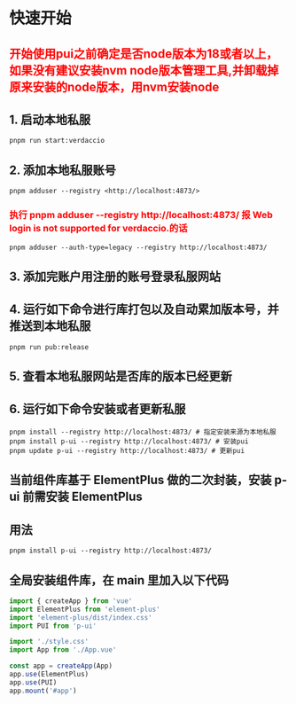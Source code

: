 # 快速开始

## <span style="color:red">开始使用pui之前确定是否node版本为18或者以上，如果没有建议安装nvm node版本管理工具,并卸载掉原来安装的node版本，用nvm安装node</span>

## 1. 启动本地私服

```shell
pnpm run start:verdaccio
```

## 2. 添加本地私服账号

```shell
pnpm adduser --registry <http://localhost:4873/>
```

### <span style="color:red">执行 pnpm adduser --registry http://localhost:4873/ 报 Web login is not supported for verdaccio.的话</span>

```shell
pnpm adduser --auth-type=legacy --registry http://localhost:4873/
```

## 3. 添加完账户用注册的账号登录私服网站

## 4. 运行如下命令进行库打包以及自动累加版本号，并推送到本地私服

```shell
pnpm run pub:release
```

## 5. 查看本地私服网站是否库的版本已经更新

## 6. 运行如下命令安装或者更新私服

```shell
pnpm install --registry http://localhost:4873/ # 指定安装来源为本地私服
pnpm install p-ui --registry http://localhost:4873/ # 安装pui
pnpm update p-ui --registry http://localhost:4873/ # 更新pui
```

## 当前组件库基于 ElementPlus 做的二次封装，安装 p-ui 前需安装 ElementPlus

## 用法

```shell
pnpm install p-ui --registry http://localhost:4873/
```

## 全局安装组件库，在 main 里加入以下代码

```js
import { createApp } from 'vue'
import ElementPlus from 'element-plus'
import 'element-plus/dist/index.css'
import PUI from 'p-ui'

import './style.css'
import App from './App.vue'

const app = createApp(App)
app.use(ElementPlus)
app.use(PUI)
app.mount('#app')
```
